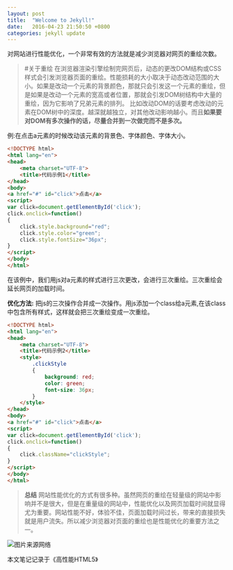 ```yaml
---
layout: post
title:  "Welcome to Jekyll!"
date:   2016-04-23 21:50:50 +0800
categories: jekyll update
---
```

对网站进行性能优化，一个非常有效的方法就是减少浏览器对网页的重绘次数。
>#关于重绘
在浏览器渲染引擎绘制完网页后，动态的更改DOM结构或CSS样式会引发浏览器页面的重绘。性能损耗的大小取决于动态改动范围的大小。如果是改动一个元素的背景颜色，那就只会引发这一个元素的重绘，但是如果是改动一个元素的宽高或者位置，那就会引发DOM树结构中大量的重绘，因为它影响了兄弟元素的排列。
比如改动DOM的话要考虑改动的元素在DOM树中的深度。越深就越独立，对其他改动影响越小。而且**如果要对DOM有多次操作的话，尽量合并到一次做完而不是多次。**

例:在点击a元素的时候改动该元素的背景色、字体颜色、字体大小。

```html
<!DOCTYPE html>
<html lang="en">
<head>
	<meta charset="UTF-8">
	<title>代码示例1</title>
</head>
<body>
<a href="#" id="click">点击</a>
<script>
var click=document.getElementById('click');
click.onclick=function()
{ 
    click.style.background="red";
    click.style.color="green";
    click.style.fontSize="36px";
}
</script>
</body>
</html>
```

在该例中，我们用js对a元素的样式进行三次更改，会进行三次重绘。三次重绘会延长网页的加载时间。

**优化方法:**
        把js的三次操作合并成一次操作。用js添加一个class给a元素,在该class中包含所有样式，这样就会把三次重绘变成一次重绘。

```html
<!DOCTYPE html>
<html lang="en">
<head>
	<meta charset="UTF-8">
	<title>代码示例2</title>
	<style>
		.clickStyle
		{
			background: red;
			color: green;
			font-size: 36px;
		}
	</style>
</head>
<body>
<a href="#" id="click">点击</a>
<script>
var click=document.getElementById('click');
click.onclick=function()
{ 
    click.className="clickStyle";
}
</script>
</body>
</html>
```

>**总结**
网站性能优化的方式有很多种。虽然网页的重绘在轻量级的网站中影响并不是很大，但是在重量级的网站中，性能优化以及网页加载时间就显得尤为重要。网站性能不好，体验不佳，页面加载时间过长，带来的直接损失就是用户流失。所以减少浏览器对页面的重绘也是性能优化的重要方法之一。

![图片来源网络](http://upload-images.jianshu.io/upload_images/1935827-6afc1e4f4484ff76.png?imageMogr2/auto-orient/strip%7CimageView2/2/w/1240)

本文笔记记录于<a>《高性能HTML5》

[jekyll-docs]: http://jekyllrb.com/docs/home
[jekyll-gh]:   https://github.com/jekyll/jekyll
[jekyll-talk]: https://talk.jekyllrb.com/

